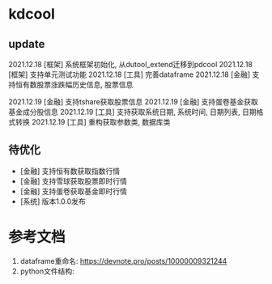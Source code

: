 # kdcool

## update 

2021.12.18 [框架] 系统框架初始化, 从dutool_extend迁移到pdcool
2021.12.18 [框架] 支持单元测试功能
2021.12.18 [工具] 完善dataframe
2021.12.18 [金融] 支持恒有数股票涨跌幅历史信息, 股票信息

2021.12.19 [金融] 支持tshare获取股票信息
2021.12.19 [金融] 支持蛋卷基金获取基金成分股信息
2021.12.19 [工具] 支持获取系统日期, 系统时间, 日期列表, 日期格式转换
2021.12.19 [工具] 重构获取参数类, 数据库类

## 待优化

- [金融] 支持恒有数获取指数行情
- [金融] 支持雪球获取股票即时行情
- [金融] 支持蛋卷获取基金即时行情
- [系统] 版本1.0.0发布


# 参考文档

1. dataframe重命名: https://devnote.pro/posts/10000009321244
2. python文件结构: 
